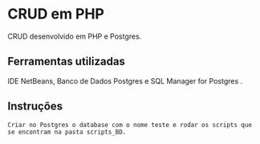# CRUD em PHP

CRUD desenvolvido em PHP e Postgres.

## Ferramentas utilizadas

IDE NetBeans, Banco de Dados Postgres e SQL Manager for Postgres .

## Instruções

```
Criar no Postgres o database com o nome teste e rodar os scripts que se encontram na pasta scripts_BD.
```

